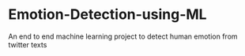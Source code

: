 # Emotion-Detection-using-ML
An end to end machine learning project to detect human emotion from twitter texts 
